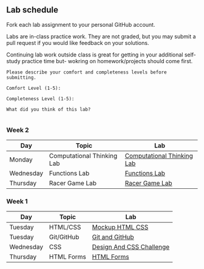 ## Lab schedule

Fork each lab assignment to your personal GitHub account.

Labs are in-class practice work. They are not graded, but you may submit a pull request if you would like feedback on your solutions.

Continuing lab work outside class is great for getting in your additional self-study practice time but- wokring on homework/projects should come first.

```
Please describe your comfort and completeness levels before submitting.

Comfort Level (1-5):

Completeness Level (1-5):

What did you think of this lab?


```


### Week 2

| Day       | Topic        | Lab                                                                       |
| ------    | -----        | --------                                                                  |
| Monday   | Computational Thinking Lab     | [Computational Thinking Lab](https://github.com/WDI-SEA/computational-thinking-lab)             |
| Wednesday   | Functions Lab   | [Functions Lab](https://github.com/WDI-SEA/git-github-lab)       |
| Thursday | Racer Game Lab          | [Racer Game Lab](https://github.com/WDI-SEA/design-css-challenge-lab)     |


### Week 1

| Day       | Topic        | Lab                                                                       |
| ------    | -----        | --------                                                                  |
| Tuesday   | HTML/CSS     | [Mockup HTML CSS](https://github.com/WDI-SEA/mockup-html-css)             |
| Tuesday   | Git/GitHub   | [Git and GitHub](https://github.com/WDI-SEA/git-github-lab)       |
| Wednesday | CSS          | [Design And CSS Challenge](https://github.com/WDI-SEA/design-css-challenge-lab)     |
| Thursday  | HTML Forms   | [HTML Forms](https://github.com/WDI-SEA/html-forms-lab)               |
